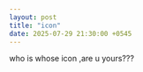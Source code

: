 ```yaml
---
layout: post
title: "icon"
date: 2025-07-29 21:30:00 +0545
---
```



who is whose icon ,are u yours???
